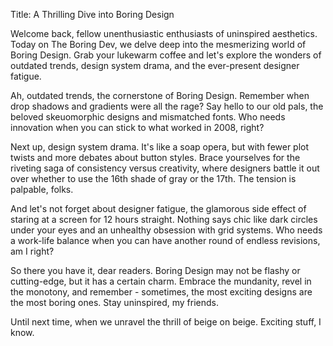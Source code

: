 Title: A Thrilling Dive into Boring Design

Welcome back, fellow unenthusiastic enthusiasts of uninspired aesthetics. Today on The Boring Dev, we delve deep into the mesmerizing world of Boring Design. Grab your lukewarm coffee and let's explore the wonders of outdated trends, design system drama, and the ever-present designer fatigue. 

Ah, outdated trends, the cornerstone of Boring Design. Remember when drop shadows and gradients were all the rage? Say hello to our old pals, the beloved skeuomorphic designs and mismatched fonts. Who needs innovation when you can stick to what worked in 2008, right?

Next up, design system drama. It's like a soap opera, but with fewer plot twists and more debates about button styles. Brace yourselves for the riveting saga of consistency versus creativity, where designers battle it out over whether to use the 16th shade of gray or the 17th. The tension is palpable, folks.

And let's not forget about designer fatigue, the glamorous side effect of staring at a screen for 12 hours straight. Nothing says chic like dark circles under your eyes and an unhealthy obsession with grid systems. Who needs a work-life balance when you can have another round of endless revisions, am I right?

So there you have it, dear readers. Boring Design may not be flashy or cutting-edge, but it has a certain charm. Embrace the mundanity, revel in the monotony, and remember - sometimes, the most exciting designs are the most boring ones. Stay uninspired, my friends. 

Until next time, when we unravel the thrill of beige on beige. Exciting stuff, I know.